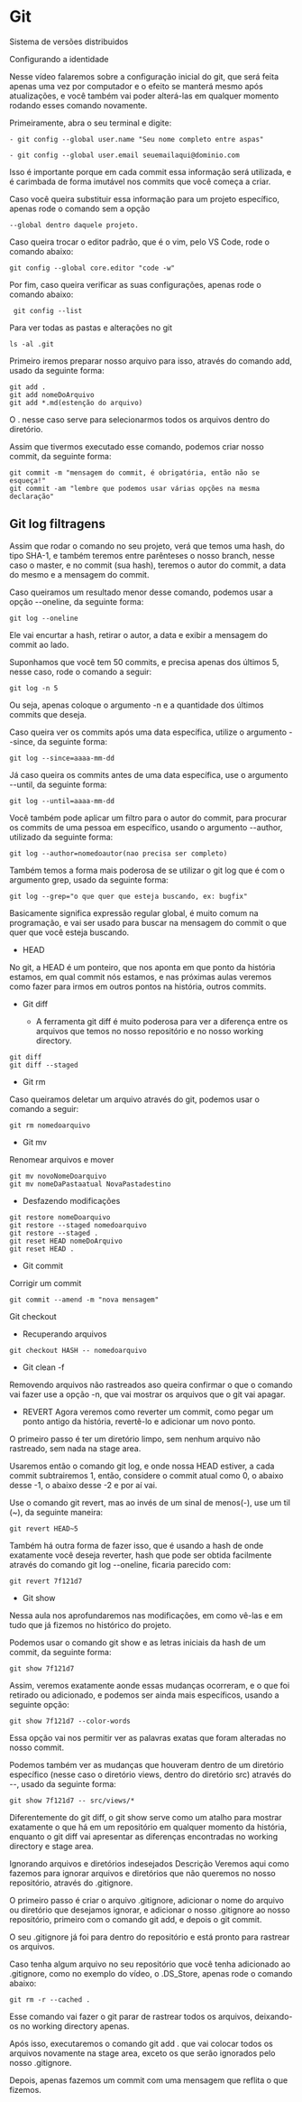 # Git 
Sistema de versões distribuidos

Configurando a identidade 

Nesse vídeo falaremos sobre a configuração inicial do git, que será feita apenas uma vez por computador e o efeito se manterá mesmo após atualizações, e você também vai poder alterá-las em qualquer momento rodando esses comando novamente.

Primeiramente, abra o seu terminal e digite:

```
- git config --global user.name "Seu nome completo entre aspas"

- git config --global user.email seuemailaqui@dominio.com
```
Isso é importante porque em cada commit essa informação será utilizada, e é carimbada de forma imutável nos commits que você começa a criar.

Caso você queira substituir essa informação para um projeto específico, apenas rode o comando sem a opção 
```
--global dentro daquele projeto.
```

Caso queira trocar o editor padrão, que é o vim, pelo VS Code, rode o comando abaixo:
```
git config --global core.editor "code -w"
```
Por fim, caso queira verificar as suas configurações, apenas rode o comando abaixo:
```
 git config --list
 ```

 Para ver todas as pastas e alterações no git 
 ```
 ls -al .git
```
Primeiro iremos preparar nosso arquivo para isso, através do comando add, usado da seguinte forma:
```
git add .
git add nomeDoArquivo
git add *.md(estenção do arquivo)
```
O . nesse caso serve para selecionarmos todos os arquivos dentro do diretório.

Assim que tivermos executado esse comando, podemos criar nosso commit, da seguinte forma:
```
git commit -m "mensagem do commit, é obrigatória, então não se esqueça!"
git commit -am "lembre que podemos usar várias opções na mesma declaração"
```

## Git log filtragens 

Assim que rodar o comando no seu projeto, verá que temos uma hash, do tipo SHA-1, e também teremos entre parênteses o nosso branch, nesse caso o master, e no commit (sua hash), teremos o autor do commit, a data do mesmo e a mensagem do commit.

Caso queiramos um resultado menor desse comando, podemos usar a opção --oneline, da seguinte forma:
```
git log --oneline
```
Ele vai encurtar a hash, retirar o autor, a data e exibir a mensagem do commit ao lado.

Suponhamos que você tem 50 commits, e precisa apenas dos últimos 5, nesse caso, rode o comando a seguir:
```
git log -n 5
```
Ou seja, apenas coloque o argumento -n e a quantidade dos últimos commits que deseja.

Caso queira ver os commits após uma data específica, utilize o argumento --since, da seguinte forma:
```
git log --since=aaaa-mm-dd
```
Já caso queira os commits antes de uma data específica, use o argumento --until, da seguinte forma:
```
git log --until=aaaa-mm-dd
```
Você também pode aplicar um filtro para o autor do commit, para procurar os commits de uma pessoa em específico, usando o argumento --author, utilizado da seguinte forma:
```
git log --author=nomedoautor(nao precisa ser completo)
```
Também temos a forma mais poderosa de se utilizar o git log que é com o argumento grep, usado da seguinte forma:
```
git log --grep="o que quer que esteja buscando, ex: bugfix"
```
Basicamente significa expressão regular global, é muito comum na programação, e vai ser usado para buscar na mensagem do commit o que quer que você esteja buscando.

 - HEAD
 
 No git, a HEAD é um ponteiro, que nos aponta em que ponto da história estamos, em qual commit nós estamos, e nas próximas aulas veremos como fazer para irmos em outros pontos na história, outros commits.

- Git diff

     - A ferramenta git diff é muito poderosa para ver a diferença entre os arquivos que temos no nosso repositório e no nosso working directory.

```
git diff 
git diff --staged
```

- Git rm

Caso queiramos deletar um arquivo através do git, podemos usar o comando a seguir:
```
git rm nomedoarquivo
```

- Git mv

Renomear arquivos e mover 
```
git mv novoNomeDoarquivo
git mv nomeDaPastaatual NovaPastadestino
```

- Desfazendo modificações 

```
git restore nomeDoarquivo
git restore --staged nomedoarquivo
git restore --staged .
git reset HEAD nomeDoArquivo
git reset HEAD .
```

- Git commit

Corrigir um commit
```
git commit --amend -m "nova mensagem"
```

Git checkout

- Recuperando arquivos

```
git checkout HASH -- nomedoarquivo
```
- Git clean -f 

Removendo arquivos não rastreados aso queira confirmar o que o comando vai fazer use a opção -n, que vai mostrar os arquivos que o git vai apagar.


- REVERT 
Agora veremos como reverter um commit, como pegar um ponto antigo da história, revertê-lo e adicionar um novo ponto.

O primeiro passo é ter um diretório limpo, sem nenhum arquivo não rastreado, sem nada na stage area.

Usaremos então o comando git log, e onde nossa HEAD estiver, a cada commit subtrairemos 1, então, considere o commit atual como 0, o abaixo desse -1, o abaixo desse -2 e por aí vai.

Use o comando git revert, mas ao invés de um sinal de menos(-), use um til (~), da seguinte maneira:

```
git revert HEAD~5
```
Também há outra forma de fazer isso, que é usando a hash de onde exatamente você deseja reverter, hash que pode ser obtida facilmente através do comando git log --oneline, ficaria parecido com:
```
git revert 7f121d7
```

- Git show
 
 Nessa aula nos aprofundaremos nas modificações, em como vê-las e em tudo que já fizemos no histórico do projeto.

Podemos usar o comando git show e as letras iniciais da hash de um commit, da seguinte forma:
```
git show 7f121d7
```
Assim, veremos exatamente aonde essas mudanças ocorreram, e o que foi retirado ou adicionado, e podemos ser ainda mais específicos, usando a seguinte opção:
```
git show 7f121d7 --color-words
```
Essa opção vai nos permitir ver as palavras exatas que foram alteradas no nosso commit.

Podemos também ver as mudanças que houveram dentro de um diretório específico (nesse caso o diretório views, dentro do diretório src) através do --, usado da seguinte forma:
```
git show 7f121d7 -- src/views/*
```
Diferentemente do git diff, o git show serve como um atalho para mostrar exatamente o que há em um repositório em qualquer momento da história, enquanto o git diff vai apresentar as diferenças encontradas no working directory e stage area.


Ignorando arquivos e diretórios indesejados
Descrição
Veremos aqui como fazemos para ignorar arquivos e diretórios que não queremos no nosso repositório, através do .gitignore.

O primeiro passo é criar o arquivo .gitignore, adicionar o nome do arquivo ou diretório que desejamos ignorar, e adicionar o nosso .gitignore ao nosso repositório, primeiro com o comando git add, e depois o git commit.

O seu .gitignore já foi para dentro do repositório e está pronto para rastrear os arquivos.

Caso tenha algum arquivo no seu repositório que você tenha adicionado ao .gitignore, como no exemplo do vídeo, o .DS_Store, apenas rode o comando abaixo:
```
git rm -r --cached .
```
Esse comando vai fazer o git parar de rastrear todos os arquivos, deixando-os no working directory apenas.

Após isso, executaremos o comando git add . que vai colocar todos os arquivos novamente na stage area, exceto os que serão ignorados pelo nosso .gitignore.

Depois, apenas fazemos um commit com uma mensagem que reflita o que fizemos.

